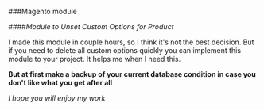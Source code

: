 ###Magento module

####*Module to Unset Custom Options for Product*

<p>I made this module in couple hours, so I think it's not the best decision.
But if you need to delete all custom options quickly you can implement this module
to your project. It helps me when I need this.</p>

**<p>But at first make a backup of your current database condition
 in case you don't like what you get after all </p>**
 
*I hope you will enjoy my work*

